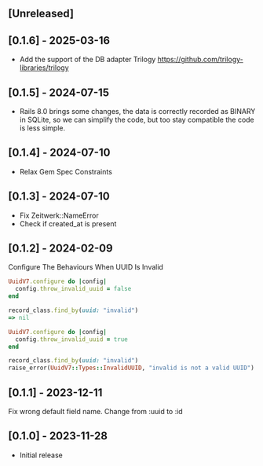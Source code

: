 ## [Unreleased]

## [0.1.6] - 2025-03-16

- Add the support of the DB adapter Trilogy https://github.com/trilogy-libraries/trilogy

## [0.1.5] - 2024-07-15

- Rails 8.0 brings some changes, the data is correctly recorded as BINARY in SQLite, so we can simplify the code, but too stay compatible the code is less simple.

## [0.1.4] - 2024-07-10

- Relax Gem Spec Constraints

## [0.1.3] - 2024-07-10

- Fix Zeitwerk::NameError
- Check if created_at is present

## [0.1.2] - 2024-02-09

Configure The Behaviours When UUID Is Invalid

```ruby
UuidV7.configure do |config|
  config.throw_invalid_uuid = false
end
```

```ruby
record_class.find_by(uuid: "invalid")
=> nil
```

```ruby
UuidV7.configure do |config|
  config.throw_invalid_uuid = true
end
```

```ruby
record_class.find_by(uuid: "invalid")
raise_error(UuidV7::Types::InvalidUUID, "invalid is not a valid UUID")
```

## [0.1.1] - 2023-12-11

Fix wrong default field name. Change from :uuid to :id

## [0.1.0] - 2023-11-28

- Initial release

